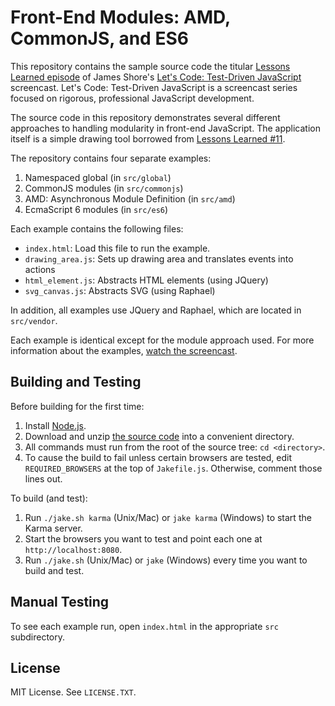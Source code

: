 Front-End Modules: AMD, CommonJS, and ES6
=============

This repository contains the sample source code the titular [Lessons Learned episode](http://www.letscodejavascript.com/v3/episodes/lessons_learned/14) of James Shore's [Let's Code: Test-Driven JavaScript](http://www.letscodejavascript.com) screencast. Let's Code: Test-Driven JavaScript is a screencast series focused on rigorous, professional JavaScript development.

The source code in this repository demonstrates several different approaches to handling modularity in front-end JavaScript. The application itself is a simple drawing tool borrowed from [Lessons Learned #11](http://www.letscodejavascript.com/v3/episodes/lessons_learned/11).

The repository contains four separate examples:

1. Namespaced global (in `src/global`)
2. CommonJS modules (in `src/commonjs`)
3. AMD: Asynchronous Module Definition (in `src/amd`)
4. EcmaScript 6 modules (in `src/es6`)

Each example contains the following files:

* `index.html`: Load this file to run the example.
* `drawing_area.js`: Sets up drawing area and translates events into actions
* `html_element.js`: Abstracts HTML elements (using JQuery)
* `svg_canvas.js`: Abstracts SVG (using Raphael)

In addition, all examples use JQuery and Raphael, which are located in `src/vendor`.

Each example is identical except for the module approach used. For more information about the examples, [watch the screencast](http://www.letscodejavascript.com/v3/episodes/lessons_learned/14).


Building and Testing
--------------------

Before building for the first time:

1. Install [Node.js](http://nodejs.org/download/).
2. Download and unzip [the source code](https://github.com/jamesshore/ll14_front_end_modules/archive/master.zip) into a convenient directory.
3. All commands must run from the root of the source tree: `cd <directory>`.
4. To cause the build to fail unless certain browsers are tested, edit `REQUIRED_BROWSERS` at the top of `Jakefile.js`. Otherwise, comment those lines out.

To build (and test):

1. Run `./jake.sh karma` (Unix/Mac) or `jake karma` (Windows) to start the Karma server.
2. Start the browsers you want to test and point each one at `http://localhost:8080`.
3. Run `./jake.sh` (Unix/Mac) or `jake` (Windows) every time you want to build and test.


Manual Testing
--------------

To see each example run, open `index.html` in the appropriate `src` subdirectory.


License
-------

MIT License. See `LICENSE.TXT`.